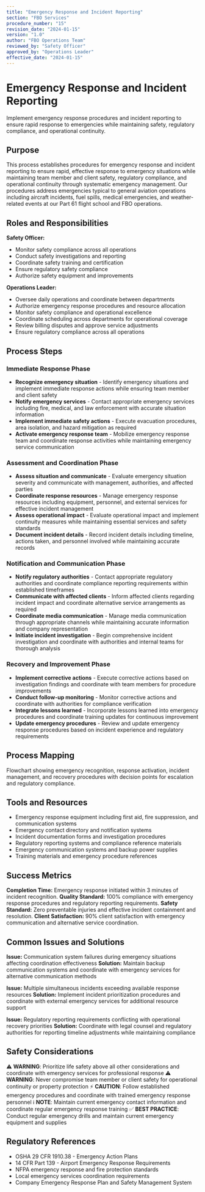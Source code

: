 ```yaml
---
title: "Emergency Response and Incident Reporting"
section: "FBO Services"
procedure_number: "15"
revision_date: "2024-01-15"
version: "1.0"
author: "FBO Operations Team"
reviewed_by: "Safety Officer"
approved_by: "Operations Leader"
effective_date: "2024-01-15"
---
```


# Emergency Response and Incident Reporting

Implement emergency response procedures and incident reporting to ensure rapid response to emergencies while maintaining safety, regulatory compliance, and operational continuity.

## Purpose

This process establishes procedures for emergency response and incident reporting to ensure rapid, effective response to emergency situations while maintaining team member and client safety, regulatory compliance, and operational continuity through systematic emergency management. Our procedures address emergencies typical to general aviation operations including aircraft incidents, fuel spills, medical emergencies, and weather-related events at our Part 61 flight school and FBO operations.

## Roles and Responsibilities

**Safety Officer:**

- Monitor safety compliance across all operations
- Conduct safety investigations and reporting
- Coordinate safety training and certification
- Ensure regulatory safety compliance
- Authorize safety equipment and improvements

**Operations Leader:**

- Oversee daily operations and coordinate between departments
- Authorize emergency response procedures and resource allocation
- Monitor safety compliance and operational excellence
- Coordinate scheduling across departments for operational coverage
- Review billing disputes and approve service adjustments
- Ensure regulatory compliance across all operations
## Process Steps

### Immediate Response Phase

- **Recognize emergency situation** - Identify emergency situations and implement immediate response actions while ensuring team member and client safety
- **Notify emergency services** - Contact appropriate emergency services including fire, medical, and law enforcement with accurate situation information
- **Implement immediate safety actions** - Execute evacuation procedures, area isolation, and hazard mitigation as required
- **Activate emergency response team** - Mobilize emergency response team and coordinate response activities while maintaining emergency service communication

### Assessment and Coordination Phase

- **Assess situation and communicate** - Evaluate emergency situation severity and communicate with management, authorities, and affected parties
- **Coordinate response resources** - Manage emergency response resources including equipment, personnel, and external services for effective incident management
- **Assess operational impact** - Evaluate operational impact and implement continuity measures while maintaining essential services and safety standards
- **Document incident details** - Record incident details including timeline, actions taken, and personnel involved while maintaining accurate records

### Notification and Communication Phase

- **Notify regulatory authorities** - Contact appropriate regulatory authorities and coordinate compliance reporting requirements within established timeframes
- **Communicate with affected clients** - Inform affected clients regarding incident impact and coordinate alternative service arrangements as required
- **Coordinate media communication** - Manage media communication through appropriate channels while maintaining accurate information and company representation
- **Initiate incident investigation** - Begin comprehensive incident investigation and coordinate with authorities and internal teams for thorough analysis

### Recovery and Improvement Phase

- **Implement corrective actions** - Execute corrective actions based on investigation findings and coordinate with team members for procedure improvements
- **Conduct follow-up monitoring** - Monitor corrective actions and coordinate with authorities for compliance verification
- **Integrate lessons learned** - Incorporate lessons learned into emergency procedures and coordinate training updates for continuous improvement
- **Update emergency procedures** - Review and update emergency response procedures based on incident experience and regulatory requirements

## Process Mapping

Flowchart showing emergency recognition, response activation, incident management, and recovery procedures with decision points for escalation and regulatory compliance.

## Tools and Resources

- Emergency response equipment including first aid, fire suppression, and communication systems
- Emergency contact directory and notification systems
- Incident documentation forms and investigation procedures
- Regulatory reporting systems and compliance reference materials
- Emergency communication systems and backup power supplies
- Training materials and emergency procedure references

## Success Metrics

**Completion Time:** Emergency response initiated within 3 minutes of incident recognition.
**Quality Standard:** 100% compliance with emergency response procedures and regulatory reporting requirements.
**Safety Standard:** Zero preventable injuries and effective incident containment and resolution.
**Client Satisfaction:** 90% client satisfaction with emergency communication and alternative service coordination.

## Common Issues and Solutions

**Issue:** Communication system failures during emergency situations affecting coordination effectiveness
**Solution:** Maintain backup communication systems and coordinate with emergency services for alternative communication methods

**Issue:** Multiple simultaneous incidents exceeding available response resources
**Solution:** Implement incident prioritization procedures and coordinate with external emergency services for additional resource support

**Issue:** Regulatory reporting requirements conflicting with operational recovery priorities
**Solution:** Coordinate with legal counsel and regulatory authorities for reporting timeline adjustments while maintaining compliance

## Safety Considerations

⚠️ **WARNING**: Prioritize life safety above all other considerations and coordinate with emergency services for professional response
⚠️ **WARNING**: Never compromise team member or client safety for operational continuity or property protection
⚡ **CAUTION**: Follow established emergency procedures and coordinate with trained emergency response personnel
ℹ️ **NOTE**: Maintain current emergency contact information and coordinate regular emergency response training
✅ **BEST PRACTICE**: Conduct regular emergency drills and maintain current emergency equipment and supplies

## Regulatory References

- OSHA 29 CFR 1910.38 - Emergency Action Plans
- 14 CFR Part 139 - Airport Emergency Response Requirements
- NFPA emergency response and fire protection standards
- Local emergency services coordination requirements
- Company Emergency Response Plan and Safety Management System
